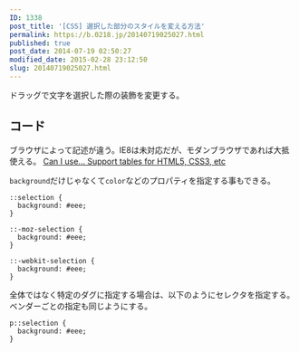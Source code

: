 ```yaml
---
ID: 1338
post_title: '[CSS] 選択した部分のスタイルを変える方法'
permalink: https://b.0218.jp/20140719025027.html
published: true
post_date: 2014-07-19 02:50:27
modified_date: 2015-02-28 23:12:50
slug: 20140719025027.html
---
```

ドラッグで文字を選択した際の装飾を変更する。

<!--more-->

<h2>コード</h2>

ブラウザによって記述が違う。IE8は未対応だが、モダンブラウザであれば大抵使える。
<a href="http://caniuse.com/#feat=css-selection">Can I use... Support tables for HTML5, CSS3, etc</a>

<code>background</code>だけじゃなくて<code>color</code>などのプロパティを指定する事もできる。

<pre><code class="language-css">::selection {
  background: #eee;
}

::-moz-selection {
  background: #eee;
}

::-webkit-selection {
  background: #eee;
}
</code></pre>

全体ではなく特定のダグに指定する場合は、以下のようにセレクタを指定する。
ベンダーごとの指定も同じようにする。

<pre><code class="language-css">p::selection {
  background: #eee;
}
</code></pre>
